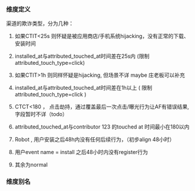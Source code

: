 ### 维度定义

渠道的欺诈类型，分为几种：
1. 如果CTIT<25s 则怀疑是被应用商店/手机系统hijacking，没有正常的下载、安装时间
    

2. installed_at与attributed_touched_at时间差在25s内 (限制attributed_touch_type=click)
    

2. 如果CTIT>1h 则同样怀疑是hijacking, 但场景不详 maybe 庄老板可以补充
    

4. installed_at与attributed_touched_at时间差在1h以上 ( 限制attributed_touch_type=click )
    

2. CTCT<180 ， 点击劫持，通过覆盖最后一次点击/曝光行为让AF有错误结果, 字段暂时不详（todo）
    

6. attributed_touched_at与contributor 123 的touched at 时间最小在180以内
    

2. Robot , 用户安装之后48h内没有任何后续行为，（初步align 48小时）
    

8. 用户event name = install 之后48小时内没有register行为
    

2. 其余为normal
### 维度别名
